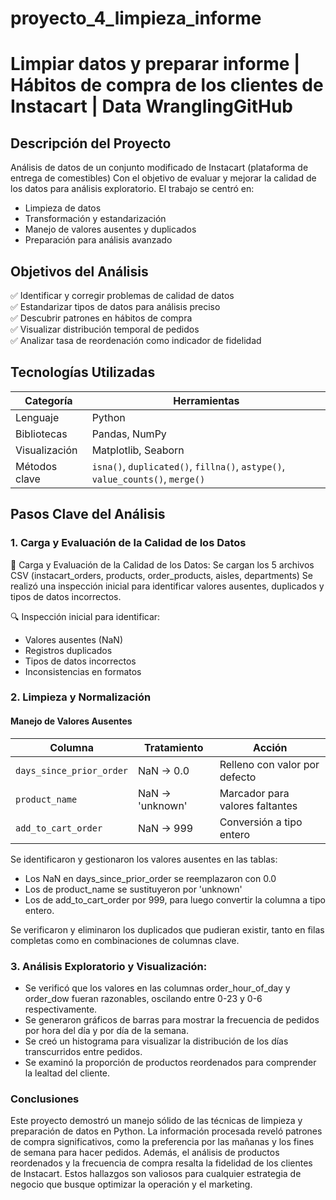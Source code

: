 # proyecto_4_limpieza_informe
# Limpiar datos y preparar informe | Hábitos de compra de los clientes de Instacart | Data WranglingGitHub

## Descripción del Proyecto
Análisis de datos de un conjunto modificado de Instacart (plataforma de entrega de comestibles)
Con el objetivo de evaluar y mejorar la calidad de los datos para análisis exploratorio. El trabajo se centró en:

- Limpieza de datos
- Transformación y estandarización
- Manejo de valores ausentes y duplicados
- Preparación para análisis avanzado

## Objetivos del Análisis

✅ Identificar y corregir problemas de calidad de datos  
✅ Estandarizar tipos de datos para análisis preciso  
✅ Descubrir patrones en hábitos de compra  
✅ Visualizar distribución temporal de pedidos  
✅ Analizar tasa de reordenación como indicador de fidelidad  

## Tecnologías Utilizadas

| Categoría | Herramientas |
|-----------|-------------|
| Lenguaje | Python |
| Bibliotecas | Pandas, NumPy |
| Visualización | Matplotlib, Seaborn |
| Métodos clave | `isna()`, `duplicated()`, `fillna()`, `astype()`, `value_counts()`, `merge()` 

## Pasos Clave del Análisis

### 1. Carga y Evaluación de la Calidad de los Datos
📂 Carga y Evaluación de la Calidad de los Datos: 
Se cargan los 5 archivos CSV (instacart_orders, products, order_products, aisles, departments)
Se realizó una inspección inicial para identificar valores ausentes, duplicados y tipos de datos incorrectos.

🔍 Inspección inicial para identificar:
- Valores ausentes (NaN)
- Registros duplicados
- Tipos de datos incorrectos
- Inconsistencias en formatos

### 2. Limpieza y Normalización

#### Manejo de Valores Ausentes
| Columna | Tratamiento | Acción |
|---------|-------------|--------|
| `days_since_prior_order` | NaN → 0.0 | Relleno con valor por defecto |
| `product_name` | NaN → 'unknown' | Marcador para valores faltantes |
| `add_to_cart_order` | NaN → 999 | Conversión a tipo entero |

Se identificaron y gestionaron los valores ausentes en las tablas:
- Los NaN en days_since_prior_order se reemplazaron con 0.0
- Los de product_name se sustituyeron por 'unknown'
- Los de add_to_cart_order por 999, para luego convertir la columna a tipo entero.
  
Se verificaron y eliminaron los duplicados que pudieran existir, tanto en filas completas como en combinaciones de columnas clave.


### 3. Análisis Exploratorio y Visualización:

- Se verificó que los valores en las columnas order_hour_of_day y order_dow fueran razonables, oscilando entre 0-23 y 0-6 respectivamente.
- Se generaron gráficos de barras para mostrar la frecuencia de pedidos por hora del día y por día de la semana.
- Se creó un histograma para visualizar la distribución de los días transcurridos entre pedidos.
- Se examinó la proporción de productos reordenados para comprender la lealtad del cliente.

### Conclusiones
Este proyecto demostró un manejo sólido de las técnicas de limpieza y preparación de datos en Python.
La información procesada reveló patrones de compra significativos, como la preferencia por las mañanas y los fines de semana para hacer pedidos.
Además, el análisis de productos reordenados y la frecuencia de compra resalta la fidelidad de los clientes de Instacart.
Estos hallazgos son valiosos para cualquier estrategia de negocio que busque optimizar la operación y el marketing.
